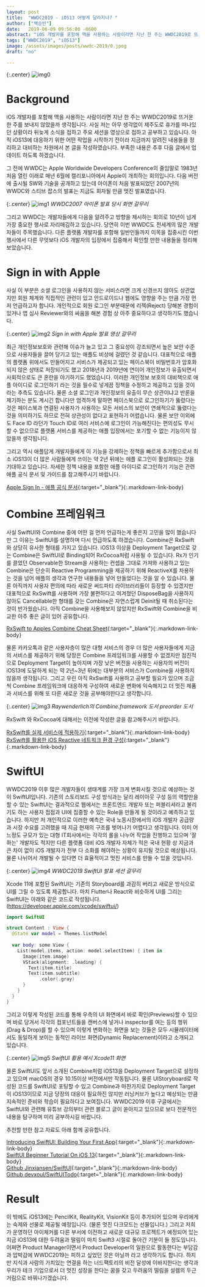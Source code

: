 ```yaml
---
layout: post
title:  "WWDC2019 - iOS13 어떻게 달라지나? "
author: ["백승빈"]
date:   2019-06-09 09:56:00 -0600
abstract: "iOS 개발자를 포함해 맥을 사용하는 사람이라면 지난 한 주는 WWDC2019로 뜨거운 한 주를 보내지 않았을까 생각됩니다. 사실 저는 아무 생각없이 제주도로 휴가를 떠나있던 상황이라 뒤늦게 소식을 접하고 주요 세션을 영상으로 접하고 공부하고 있습니다. 아직 iOS13에 대응하기 위한 어떤 작업을 시작하기 전이라 지금까지 알려진 내용들을 정리하고 대비하는 차원에서 본 글을 작성하였습니다."
tags: ["WWDC2019", "iOS13"]
image: /assets/images/posts/wwdc-2019/0.jpeg
draft: "no"	

---
```


{:.center}
![img0](/assets/images/posts/wwdc-2019/0.jpeg)

# Background

iOS 개발자를 포함해 맥을 사용하는 사람이라면 지난 한 주는 WWDC2019로 뜨거운 한 주를 보내지 않았을까 생각됩니다. 사실 저는 아무 생각없이 제주도로 휴가를 떠나있던 상황이라 뒤늦게 소식을 접하고 주요 세션을 영상으로 접하고 공부하고 있습니다. 아직 iOS13에 대응하기 위한 어떤 작업을 시작하기 전이라 지금까지 알려진 내용들을 정리하고 대비하는 차원에서 본 글을 작성하였습니다. 부족한 내용은 추후 다음 글에서 업데이트 하도록 하겠습니다.

그 전에 WWDC는 Apple Worldwide Developers Conference의 줄임말로 1983년 처음 열린 이래로 매년 6월에 캘리포니아에서 Apple이 개최하는 회의입니다. 다음 버전에 출시될 SW와 기술을 공개하고 있는데 아이폰이 처음 발표되었던 2007년의 WWDC와 스티브 잡스의 발표는 지금도 회자될 만큼 멋진 발표였습니다.

{:.center}
![img1](/assets/images/posts/wwdc-2019/1.jpg)
*WWDC2007 아이폰 발표 당시 화면 갈무리*

그리고 WWDC는 개발자들에게 다음을 알려주고 방향을 제시하는 회의로 10년이 넘게 가장 중요한 행사로 자리매김하고 있습니다. 당연히 이번 WWDC도 전세계의 많은 개발자들이 주목했습니다. 다른 플랫폼 개발자를 포함해 일반인들까지 이목을 집중시킨 이번 행사에서 다른 무엇보다 iOS 개발자의 입장에서 집중해서 확인할 만한 내용들을 정리해보았습니다.



# Sign in with Apple

사실 이 부분은 소셜 로그인을 사용하지 않는 서비스라면 크게 신경쓰지 않아도 상관없지만 회원 체계와 직접적인 관련이 있고 안드로이드나 웹에도 영향을 주는 만큼 가장 먼저 언급하고자 합니다. 개인적으로 회원 로그인 부분때문에 리젝(Reject) 당해본 경험이 있거나 앱 심사 Reviewer와의 싸움을 해본 경험 상 아주 중요하다고 생각하기도 했습니다.

{:.center}
![img2](/assets/images/posts/wwdc-2019/2.png)
*Sign in with Apple 발표 영상 갈무리*

최근 개인정보보호와 관련해 이슈가 늘고 있고 그 중요성이 강조되면서 높은 보안 수준으로 사용자들을 끌어 당기고 있는 애플도 비상에 걸렸던 것 같습니다. 대표적으로 애플의 플랫폼 위에서도 만들어지고 서비스가 제공되고 있는 페이스북이 비밀번호가 암호화 되지 않은 상태로 저장되기도 했고 2018년과 2019년에 연이어 개인정보가 유출되면서 사회적으로도 큰 혼란을 야기하기도 했었습니다. 이러한 개인정보 보호의 대비책으로 애플 아이디로 로그인하기 라는 것을 필수로 넣게끔 정책을 수정하고 제공하고 있을 것이라는 추측도 있습니다. 물론 소셜 로그인과 개인정보의 유출이 무슨 상관이냐고 반론을 제기하는 분도 계시긴 합니다만 엄격하게 말하면 페이스북으로 로그인하기가 뚫렸다는 것은 페이스북과 연결된 사용자가 사용하는 모든 서비스의 보안이 연쇄적으로 뚫렸다는 것을 의미하기도 하므로 전혀 상관성이 없다고 표현하기 어렵습니다. 물론 보안 이외에도 Face ID 라던가 Touch ID로 여러 서비스에 로그인이 가능해진다는 편의성도 무시할 수 없으므로 플랫폼 서비스를 제공하는 애플 입장에서는 포기할 수 없는 기능이지 않았을까 생각됩니다. 

그리고 역시 애플답게 개발자들에게 이 기능을 강제하는 정책을 빠르게 추가함으로서 최소 iOS13이 더 많은 사람들에게 쓰이는 약 2년 뒤에는 애플 로그인이 활성화되는 것을 기대하고 있습니다. 자세한 정책 내용을 포함한 애플 아이디로 로그인하기 기능은 관련 애플 공식 문서 및 가이드를 참고해주시기 바랍니다.

[Apple Sign In - 애플 공식 문서](https://developer.apple.com/sign-in-with-apple/get-started/){:target="_blank"}{:.markdown-link-body}

# Combine 프레임워크

사실 SwiftUI와 Combine 중에 어떤 걸 먼저 언급하는게 좋은지 고민을 많이 했습니다만 그 이유는 SwiftUI를 설명하며 다시 언급하도록 하겠습니다. Combine은 RxSwift와 상당히 유사한 형태를 가지고 있습니다. iOS13 이상을 Deployment Target으로 갖는 Combine은 SwiftUI로 Binding되어 RxCocoa처럼 사용될 수 있습니다. Rx가 인기를 끌었던 Observable한 Stream을 사용하는 컨셉을 그대로 가져와 사용하고 있는 Combine은 단순히 Reactive Programming을 제공하기 위해 ReactiveX를 차용하는 것을 넘어 애플의 생각과 연구한 내용들을 넣어 만들었다는 것을 알 수 있습니다. 물론 아직까지 사용자 편의에 따라 새로운 써드파티 라이브러리들이 등장할 수 있겠지만 대표적으로 RxSwift를 사용하며 가장 불편하다고 여겨졌던 DisposeBag을 사용하지 않아도 Cancellable한 형태를 갖는 Combine은 자연스럽게 Deinit될 때 취소된다는 것이 반가웠습니다. 아직 Combine을 사용해보지 않았지만 RxSwift와 Combine을 비교한 아주 좋은 글이 있어 공유합니다.

[RxSwift to Apples Combine Cheat Sheet](https://medium.com/gett-engineering/rxswift-to-apples-combine-cheat-sheet-e9ce32b14c5b){:target="_blank"}{:.markdown-link-body}

물론 카카오톡과 같은 사용자층이 많은 대형 서비스의 경우 더 많은 사용자들에게 지금의 서비스를 제공하기 위해 당장은 Combine 프레임워크를 사용할 수 없겠지만 점진적으로 Deployment Target이 높아지며 가장 낮은 버전을 사용하는 사용자의 버전이 iOS13에 도달하게 되는 약 2년~3년 뒤에는 대부분의 서비스가 Combine을 사용하지 않을까 생각됩니다. 그리고 우린 아직 RxSwift를 사용하고 공부할 필요가 있으며 조금씩 Combine 프레임워크에 대응하게 구성하여 새로운 변화에 익숙해지고 더 멋진 제품과 서비스를 위해 또 다른 새로운 것을 공부해야한다고 생각합니다. 

{:.center}
![img3](/assets/images/posts/wwdc-2019/3.png)
*Raywenderlich의 Combine.framework 도서 preorder 도서*

RxSwift 와 RxCocoa에 대해서는 이전에 작성한 글을 참고해주시기 바랍니다.

[RxSwift를 실제 서비스에 적용하기](https://blog.nerdfactory.ai/2019/03/12/rx-swift-service.html){:target="_blank"}{:.markdown-link-body} <br />
[RxSwift를 활용한 iOS Reactive 네트워크 환경 구성](https://blog.nerdfactory.ai/2019/02/06/rx-swift.html){:target="_blank"}{:.markdown-link-body}



# SwiftUI

WWDC2019 이후 많은 개발자들이 생태계를 가장 크게 변화시킬 것으로 예상하는 것이 SwiftUI입니다. 기존의 스토리보드 구성 방식과는 달리 레이아웃 구성 등의 역할만을 할 수 있는 SwiftUI는 결과적으로 웹에서는 프론트엔드 개발자 또는 퍼블리셔라고 불리기도 하는 사용자 접점과 UI에 집중할 수 있는 Role을 만들게 될 것이라고 예측하고 있습니다. 하지만 저 개인적으로 이러한 예측은 국내 노동시장에서의 iOS 개발자 공급량과 시장 수요를 고려했을 때 지금 현재의 구조를 벗어나기 어렵다고 생각됩니다. 이미 어느정도 규모가 있는 대형 IT회사에서는 각각의 롤을 나누어 작업을 진행하고 있으며 '잘하는' 개발자도 적지만 다른 플랫폼 대비 iOS 개발자 자체가 적은 국내 현황 상 지금과 큰 차이 없이 iOS 개발자가 전부 다 소화를 해야하는 상황이 유지될 것으로 예상됩니다. 물론 나뉘어서 개발될 수 있다면 더 효율적이고 멋진 서비스를 만들 수 있을 것입니다.

{:.center}
![img4](/assets/images/posts/wwdc-2019/4.jpg)
*WWDC2019 SwiftUI 발표 세션 갈무리*

Xcode 11에 포함된 SwiftUI는 기존의 Storyboard를 과감히 버리고 새로운 방식으로 UI를 그릴 수 있도록 제공합니다. 마치 Flutter나 React와 비슷하게 UI를 그리는 SwiftUI는 아래와 같은 코드로 작성됩니다. (https://developer.apple.com/xcode/swiftui/)

```swift
import SwiftUI

struct Content : View {
  @State var model = Themes.listModel
  
  var body: some View {
    List(model.items, action: model.selectItem) { item in
      Image(item.image)
      VStack(alignment: .leading) {
        Text(item.title)
        Text(item.subtitle)
            .color(.gray)
      }                      
    }
  }
}
```

그리고 이렇게 작성된 코드를 통해 우측의 UI 화면에서 바로 확인(Previews)할 수 있으며 바로 당겨서 각각의 컴포넌트들을 캔버스에 넣거나 inspector를 여는 등의 행위(Drag & Drop)를 할 수 있으며 이렇게 변화하는 화면을 보는 것들은 모두 시뮬레이터에서도 동일하게 보이는 동적인 라이브 화면(Dynamic Replacement)이라고 소개되고 있습니다.

{:.center}
![img5](/assets/images/posts/wwdc-2019/5.png)
*SwiftUI 활용 예시 Xcode11 화면*

물론 SwiftUI도 앞서 소개된 Combine처럼 iOS13을 Deployment Target으로 설정하고 있으며 macOS의 경우 10.15이상 버전에서만 작동됩니다. 물론 UIStoryboard로 작성된 코드를 SwiftUI로 포팅할 수 있고 Combine과 마찬가지로 Deployment Target이 iOS13이므로 지금 당장의 대응이 필요하진 않지만 러닝커브가 높다고 예상되는 만큼 지속적인 준비와 학습이 필요하다고 보여집니다. WWDC2019 이후 구글에서는 SwiftUI와 관련해 유튜브 강의부터 관련 블로그 글이 쏟아지고 있으므로 보다 전문적인 내용을 탐구하며 미리 공부하시길 바랍니다. 

추천할 만한 참고 자료도 아래 함께 공유합니다.

[Introducing SwiftUI: Building Your First App](https://developer.apple.com/videos/play/wwdc2019/204/){:target="_blank"}{:.markdown-link-body} <br />
[SwiftUI Beginner Tutorial On iOS 13](https://www.youtube.com/watch?v=wwDAvq9MZlQ){:target="_blank"}{:.markdown-link-body}<br />
[Github Jinxiansen/SwiftUI](https://github.com/Jinxiansen/SwiftUI){:target="_blank"}{:.markdown-link-body}<br />
[Github devxoul/SwiftUITodo](https://github.com/devxoul/SwiftUITodo){:target="_blank"}{:.markdown-link-body}

# Result

이 밖에도 iOS13에는 PencilKit, RealityKit, VisionKit 등이 추가되어 있으며 우리에게는 숙제와 선물로 제공될 예정입니다. (물론 멋진 다크모드는 선물입니다.) 그리고 저희가 운영하던 아이체커를 다른 부서에 이전하고 새로운 대규모 프로젝트가 예정되어 있는 지금 iOS13에 대한 두려움과 떨림이 마치 Swift3 시절로 돌아간 기분이 들 정도입니다. 어쩌면 Product Manager이면서 Product Developer의 일원으로 활동한다는 부담감과 압박감에 WWDC2019는 피하고 싶었던 것은 아닐까 라고 생각하기도 합니다. 하지만 지식과 사람의 가치있는 연결을 하는 너드팩토리의 비전 달성에 이바지한다는 생각과 우리가 테크 기업으로서 더 멋진 성장을 한다는 꿈을 갖고 두려움의 떨림을 설렘의 두근거림으로 바꿔나가겠습니다.